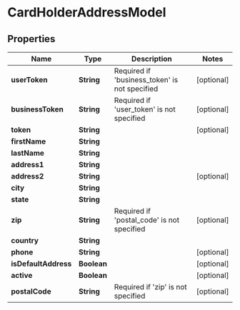 
# CardHolderAddressModel

## Properties
Name | Type | Description | Notes
------------ | ------------- | ------------- | -------------
**userToken** | **String** | Required if &#39;business_token&#39; is not specified |  [optional]
**businessToken** | **String** | Required if &#39;user_token&#39; is not specified |  [optional]
**token** | **String** |  |  [optional]
**firstName** | **String** |  | 
**lastName** | **String** |  | 
**address1** | **String** |  | 
**address2** | **String** |  |  [optional]
**city** | **String** |  | 
**state** | **String** |  | 
**zip** | **String** | Required if &#39;postal_code&#39; is not specified |  [optional]
**country** | **String** |  | 
**phone** | **String** |  |  [optional]
**isDefaultAddress** | **Boolean** |  |  [optional]
**active** | **Boolean** |  |  [optional]
**postalCode** | **String** | Required if &#39;zip&#39; is not specified |  [optional]



